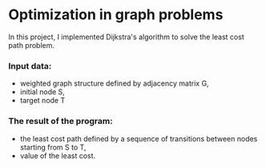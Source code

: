 ﻿# Optimization in graph problems
In this project, I implemented Dijkstra's algorithm to solve the least cost path problem.

### Input data:
- weighted graph structure defined by adjacency matrix G,
- initial node S,
- target node T

### The result of the program:
- the least cost path defined by a sequence of transitions between nodes starting from S to T,
- value of the least cost.
